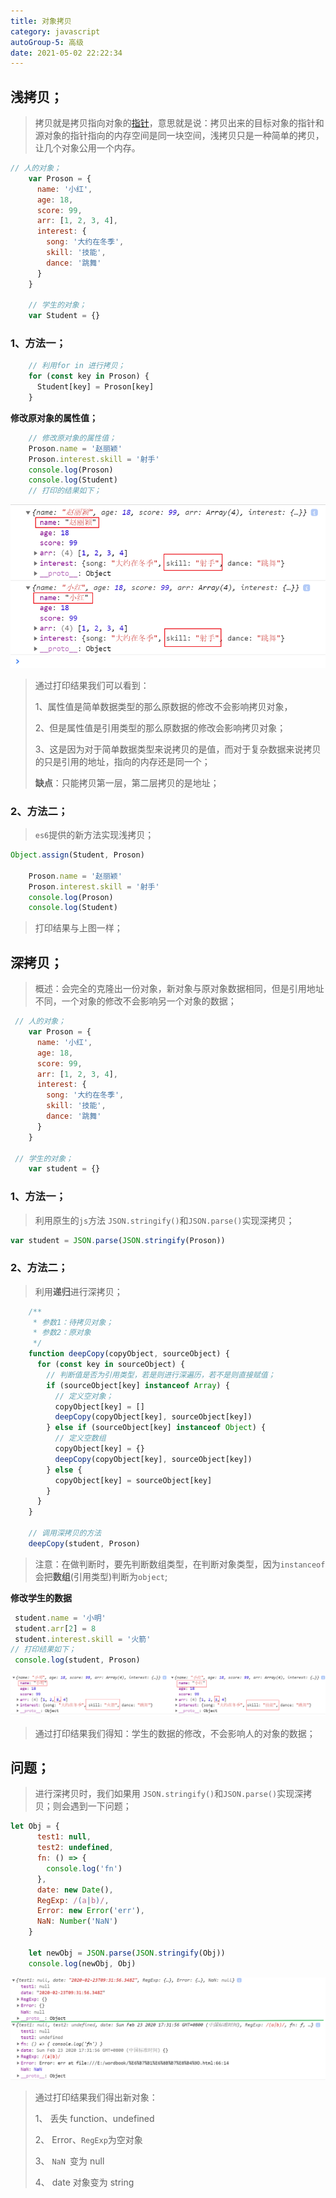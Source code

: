 ```yaml
---
title: 对象拷贝
category: javascript
autoGroup-5: 高级
date: 2021-05-02 22:22:34
---
```


## 浅拷贝；

>  拷贝就是拷贝指向对象的[指针](https://baike.baidu.com/item/指针/2878304)，意思就是说：拷贝出来的目标对象的指针和源对象的指针指向的内存空间是同一块空间，浅拷贝只是一种简单的拷贝，让几个对象公用一个内存。

```js
// 人的对象；
    var Proson = {
      name: '小红',
      age: 18,
      score: 99,
      arr: [1, 2, 3, 4],
      interest: {
        song: '大约在冬季',
        skill: '技能',
        dance: '跳舞'
      }
    }

    // 学生的对象；
    var Student = {}
```

### 1、方法一；

```js
    // 利用for in 进行拷贝；
    for (const key in Proson) {
      Student[key] = Proson[key]
    }
```

**修改原对象的属性值；**

```js
	// 修改原对象的属性值；
    Proson.name = '赵丽颖'
    Proson.interest.skill = '射手'
 	console.log(Proson)
    console.log(Student)
	// 打印的结果如下；
```

![1581859040922](assets/1581859040922.png)

> 通过打印结果我们可以看到：
>
> 1、属性值是简单数据类型的那么原数据的修改不会影响拷贝对象，
>
> 2、但是属性值是引用类型的那么原数据的修改会影响拷贝对象；
>
> 3、这是因为对于简单数据类型来说拷贝的是值，而对于复杂数据来说拷贝的只是引用的地址，指向的内存还是同一个；
>
> **缺点**：只能拷贝第一层，第二层拷贝的是地址；

### 2、方法二；

> `es6`提供的新方法实现浅拷贝；

```js
Object.assign(Student, Proson)

    Proson.name = '赵丽颖'
    Proson.interest.skill = '射手'
    console.log(Proson)
    console.log(Student)
```

> 打印结果与上图一样；

## 深拷贝；

> 概述：会完全的克隆出一份对象，新对象与原对象数据相同，但是引用地址不同，一个对象的修改不会影响另一个对象的数据；

```js
 // 人的对象；
    var Proson = {
      name: '小红',
      age: 18,
      score: 99,
      arr: [1, 2, 3, 4],
      interest: {
        song: '大约在冬季',
        skill: '技能',
        dance: '跳舞'
      }
    }

 // 学生的对象；
    var student = {}
```

### 1、方法一；

> 利用原生的`js`方法 `JSON.stringify()`和`JSON.parse()`实现深拷贝；

```js
var student = JSON.parse(JSON.stringify(Proson))
```

### 2、方法二；

> 利用**递归**进行深拷贝；

```js
    /**
     * 参数1：待拷贝对象；
     * 参数2：原对象
     */
    function deepCopy(copyObject, sourceObject) {
      for (const key in sourceObject) {
        // 判断值是否为引用类型，若是则进行深遍历，若不是则直接赋值；
        if (sourceObject[key] instanceof Array) {
          // 定义空对象；
          copyObject[key] = []
          deepCopy(copyObject[key], sourceObject[key])
        } else if (sourceObject[key] instanceof Object) {
          // 定义空数组
          copyObject[key] = {}
          deepCopy(copyObject[key], sourceObject[key])
        } else {
          copyObject[key] = sourceObject[key]
        }
      }
    }

    // 调用深拷贝的方法
    deepCopy(student, Proson)
```

> 注意：在做判断时，要先判断数组类型，在判断对象类型，因为`instanceof`会把**数组**(引用类型)判断为`object`;

**修改学生的数据**

```js
 student.name = '小明'
 student.arr[2] = 8
 student.interest.skill = '火箭'
// 打印结果如下；
 console.log(student, Proson)
```

![1582449852808](assets/1582449852808.png)

> 通过打印结果我们得知：学生的数据的修改，不会影响人的对象的数据；

## 问题；

> 进行深拷贝时，我们如果用 `JSON.stringify()`和`JSON.parse()`实现深拷贝；则会遇到一下问题；

```js
let Obj = {
      test1: null,
      test2: undefined,
      fn: () => {
        console.log('fn')
      },
      date: new Date(),
      RegExp: /(a|b)/,
      Error: new Error('err'),
      NaN: Number('NaN')
    }

    let newObj = JSON.parse(JSON.stringify(Obj))
    console.log(newObj, Obj)
```

![1582450576713](assets/1582450576713.png)

> 通过打印结果我们得出新对象：
>
> 1、 丢失 function、undefined 
>
> 2、 Error、`RegExp`为空对象 
>
> 3、 `NaN `变为 null
>
> 4、 date 对象变为 string 
